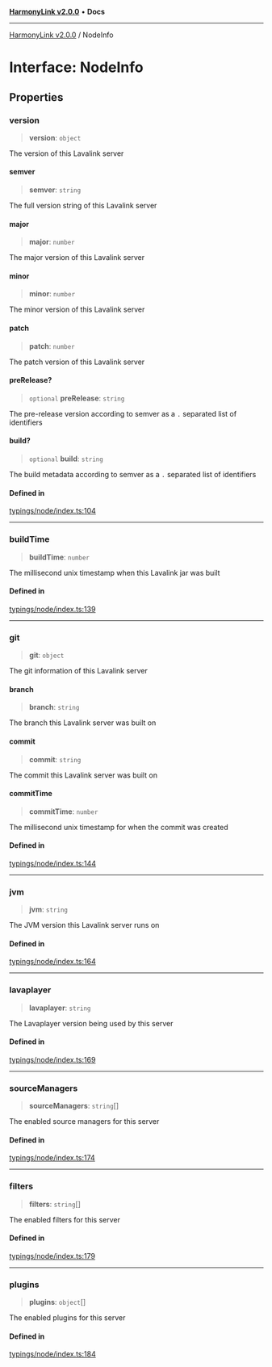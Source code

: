 [**HarmonyLink v2.0.0**](../README.md) • **Docs**

***

[HarmonyLink v2.0.0](../globals.md) / NodeInfo

# Interface: NodeInfo

## Properties

### version

> **version**: `object`

The version of this Lavalink server

#### semver

> **semver**: `string`

The full version string of this Lavalink server

#### major

> **major**: `number`

The major version of this Lavalink server

#### minor

> **minor**: `number`

The minor version of this Lavalink server

#### patch

> **patch**: `number`

The patch version of this Lavalink server

#### preRelease?

> `optional` **preRelease**: `string`

The pre-release version according to semver as a `.` separated list of identifiers

#### build?

> `optional` **build**: `string`

The build metadata according to semver as a `.` separated list of identifiers

#### Defined in

[typings/node/index.ts:104](https://github.com/Joniii11/HarmonyLink/blob/master/src/typings/node/index.ts#L104)

***

### buildTime

> **buildTime**: `number`

The millisecond unix timestamp when this Lavalink jar was built

#### Defined in

[typings/node/index.ts:139](https://github.com/Joniii11/HarmonyLink/blob/master/src/typings/node/index.ts#L139)

***

### git

> **git**: `object`

The git information of this Lavalink server

#### branch

> **branch**: `string`

The branch this Lavalink server was built on

#### commit

> **commit**: `string`

The commit this Lavalink server was built on

#### commitTime

> **commitTime**: `number`

The millisecond unix timestamp for when the commit was created

#### Defined in

[typings/node/index.ts:144](https://github.com/Joniii11/HarmonyLink/blob/master/src/typings/node/index.ts#L144)

***

### jvm

> **jvm**: `string`

The JVM version this Lavalink server runs on

#### Defined in

[typings/node/index.ts:164](https://github.com/Joniii11/HarmonyLink/blob/master/src/typings/node/index.ts#L164)

***

### lavaplayer

> **lavaplayer**: `string`

The Lavaplayer version being used by this server

#### Defined in

[typings/node/index.ts:169](https://github.com/Joniii11/HarmonyLink/blob/master/src/typings/node/index.ts#L169)

***

### sourceManagers

> **sourceManagers**: `string`[]

The enabled source managers for this server

#### Defined in

[typings/node/index.ts:174](https://github.com/Joniii11/HarmonyLink/blob/master/src/typings/node/index.ts#L174)

***

### filters

> **filters**: `string`[]

The enabled filters for this server

#### Defined in

[typings/node/index.ts:179](https://github.com/Joniii11/HarmonyLink/blob/master/src/typings/node/index.ts#L179)

***

### plugins

> **plugins**: `object`[]

The enabled plugins for this server

#### Defined in

[typings/node/index.ts:184](https://github.com/Joniii11/HarmonyLink/blob/master/src/typings/node/index.ts#L184)
